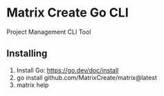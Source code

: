 # Matrix Create Go CLI #

Project Management CLI Tool

## Installing ##

1. Install Go: https://go.dev/doc/install
2. go install github.com/MatrixCreate/matrix@latest
3. matrix help